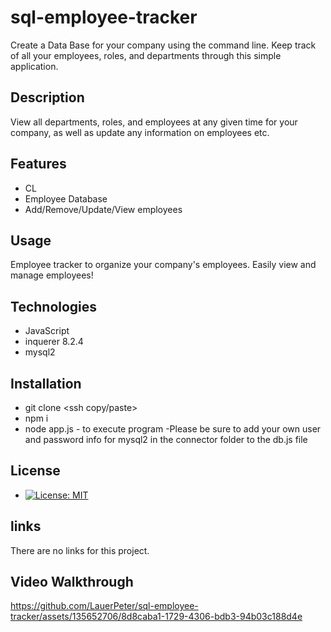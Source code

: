 # sql-employee-tracker

Create a Data Base for your company using the command line. Keep track of all your employees, roles, and departments through this simple application.

## Description

View all departments, roles, and employees at any given time for your company, as well as update any information on employees etc.

## Features 

- CL
- Employee Database
- Add/Remove/Update/View employees 

## Usage

Employee tracker to organize your company's employees. Easily view and manage employees!

## Technologies

- JavaScript
- inquerer 8.2.4 
- mysql2

## Installation

- git clone <ssh copy/paste>
- npm i 
- node app.js - to execute program -Please be sure to add your own user and password info for mysql2 in the connector folder to the db.js file

## License

- [![License: MIT](https://img.shields.io/badge/License-MIT-yellow.svg)](https://opensource.org/licenses/MIT)

## links

There are no links for this project. 

## Video Walkthrough

https://github.com/LauerPeter/sql-employee-tracker/assets/135652706/8d8caba1-1729-4306-bdb3-94b03c188d4e



